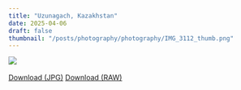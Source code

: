 ```yaml
---
title: "Uzunagach, Kazakhstan"
date: 2025-04-06
draft: false
thumbnail: "/posts/photography/photography/IMG_3112_thumb.png"
---
```

<img src="https://cvws.icloud-content.com/B/AcRAVjaSV9-qiCH18oR8BzyIzoNCAXfGaQY2I-SwZ8kp8Sa_RNujq0hq/IMG_3112_edited.png?o=ApKZqPijSL7dMT7XZyZZeEoOP7VTPU_pg37DR-4LHh6V&v=1&x=3&a=CAogYr0Ku3nSeficWQ-WNyByjseFB0zpE-fxwtQ936XDapcSbxCWw5rC7jIYlqD2w-4yIgEAUgSIzoNCWgSjq0hqaifi5wRtS8uBIYq8ThE2ukbZwSHKZtcRrsGNHnSRI9q9XU3cZk_enRNyJx4PhqxYu9Qg5xWsJiqB1h3r9EP7hUwH4BM2vikf5pQLW6ovrXsHQg&e=1747657265&fl=&r=a4e5d1e7-d06a-4048-a0ee-3a52e165adbb-1&k=efeB5A3VSHUa7BVgKdj8nw&ckc=com.apple.clouddocs&ckz=com.apple.CloudDocs&p=119&s=pBGux71luOa5Ctzs1WSVaSD1rag&+=7b1ecb37-610f-4333-b690-d5532011bd6c">
<br>
<br>
<a href="https://cvws.icloud-content.com/B/AcRAVjaSV9-qiCH18oR8BzyIzoNCAXfGaQY2I-SwZ8kp8Sa_RNujq0hq/IMG_3112_edited.png?o=ApKZqPijSL7dMT7XZyZZeEoOP7VTPU_pg37DR-4LHh6V&v=1&x=3&a=CAogYr0Ku3nSeficWQ-WNyByjseFB0zpE-fxwtQ936XDapcSbxCWw5rC7jIYlqD2w-4yIgEAUgSIzoNCWgSjq0hqaifi5wRtS8uBIYq8ThE2ukbZwSHKZtcRrsGNHnSRI9q9XU3cZk_enRNyJx4PhqxYu9Qg5xWsJiqB1h3r9EP7hUwH4BM2vikf5pQLW6ovrXsHQg&e=1747657265&fl=&r=a4e5d1e7-d06a-4048-a0ee-3a52e165adbb-1&k=efeB5A3VSHUa7BVgKdj8nw&ckc=com.apple.clouddocs&ckz=com.apple.CloudDocs&p=119&s=pBGux71luOa5Ctzs1WSVaSD1rag&+=7b1ecb37-610f-4333-b690-d5532011bd6c" class="btn">Download (JPG)</a>
<a href="/posts/photography/photography/IMG_3112.ARW" class="btn">Download (RAW)</a>